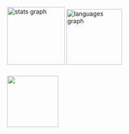 
<div align="left">
  <img src="https://github-readme-stats.vercel.app/api?username=vinicciuus&hide_title=false&hide_rank=false&show_icons=true&include_all_commits=true&count_private=true&disable_animations=false&theme=dark&locale=en&hide_border=false&order=1" height="135" alt="stats graph"  />
  <img src="https://github-readme-stats.vercel.app/api/top-langs?username=vinicciuus&locale=en&hide_title=false&layout=compact&card_width=320&langs_count=5&theme=dark&hide_border=true&order=2" height="130" alt="languages graph"  />
</div>

###

<img align="left" height="120" src="https://i.pinimg.com/originals/18/aa/2e/18aa2e011f3ba1e58ff5400bd093102b.gif"  />

###

<div align="left">
</div>

###
